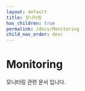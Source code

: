 ```yaml
---
layout: default
title: 모니터링
has_children: true
permalink: /docs/Monitoring
child_nav_order: desc
---
```


# Monitoring
모니터링 관련 문서 입니다.
